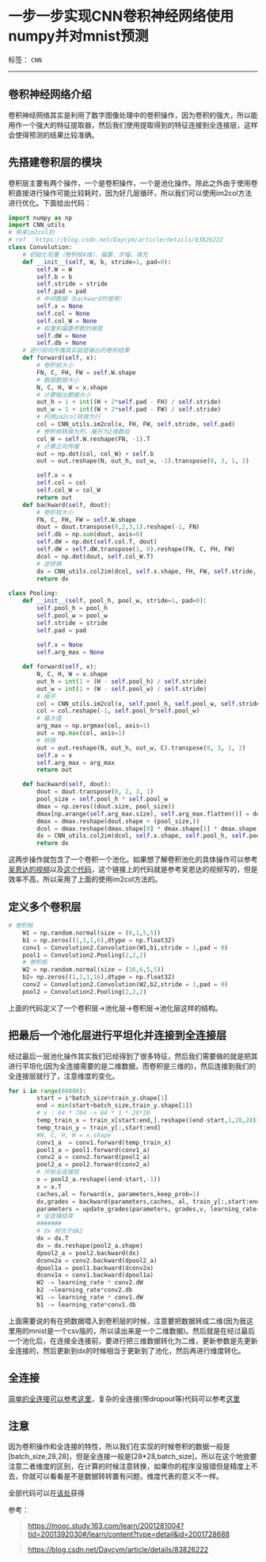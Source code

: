 ﻿# 一步一步实现CNN卷积神经网络使用numpy并对mnist预测

标签： `CNN` 

---  

## 卷积神经网络介绍  

卷积神经网络其实是利用了数字图像处理中的卷积操作，因为卷积的强大，所以能用作一个强大的特征提取器，然后我们使用提取得到的特征连接到全连接层，这样会使得预测的结果比较准确。  

## 先搭建卷积层的模块  

卷积层主要有两个操作，一个是卷积操作，一个是池化操作。除此之外由于使用卷积直接进行操作可能比较耗时，因为好几层循环，所以我们可以使用im2col方法进行优化。下面给出代码：  

```python 
import numpy as np
import CNN_utils
# 带来im2col的
# ref ：https://blog.csdn.net/Daycym/article/details/83826222
class Convolution:
    # 初始化权重（卷积核4维）、偏置、步幅、填充
    def __init__(self, W, b, stride=1, pad=0):
        self.W = W
        self.b = b
        self.stride = stride
        self.pad = pad
        # 中间数据（backward时使用）
        self.x = None   
        self.col = None
        self.col_W = None
        # 权重和偏置参数的梯度
        self.dW = None
        self.db = None
    # 进行前向传播其实就是输出的卷积结果
    def forward(self, x):
        # 卷积核大小
        FN, C, FH, FW = self.W.shape
        # 数据数据大小
        N, C, H, W = x.shape
        # 计算输出数据大小
        out_h = 1 + int((H + 2*self.pad - FH) / self.stride)
        out_w = 1 + int((W + 2*self.pad - FW) / self.stride)
        # 利用im2col转换为行
        col = CNN_utils.im2col(x, FH, FW, self.stride, self.pad)
        # 卷积核转换为列，展开为2维数组
        col_W = self.W.reshape(FN, -1).T
        # 计算正向传播
        out = np.dot(col, col_W) + self.b
        out = out.reshape(N, out_h, out_w, -1).transpose(0, 3, 1, 2)

        self.x = x
        self.col = col
        self.col_W = col_W
        return out
    def backward(self, dout):
        # 卷积核大小
        FN, C, FH, FW = self.W.shape
        dout = dout.transpose(0,2,3,1).reshape(-1, FN)
        self.db = np.sum(dout, axis=0)
        self.dW = np.dot(self.col.T, dout)
        self.dW = self.dW.transpose(1, 0).reshape(FN, C, FH, FW)
        dcol = np.dot(dout, self.col_W.T)
        # 逆转换
        dx = CNN_utils.col2im(dcol, self.x.shape, FH, FW, self.stride, self.pad)
        return dx
    
class Pooling:
    def __init__(self, pool_h, pool_w, stride=1, pad=0):
        self.pool_h = pool_h
        self.pool_w = pool_w
        self.stride = stride
        self.pad = pad
        
        self.x = None
        self.arg_max = None

    def forward(self, x):
        N, C, H, W = x.shape
        out_h = int(1 + (H - self.pool_h) / self.stride)
        out_w = int(1 + (W - self.pool_w) / self.stride)
        # 展开
        col = CNN_utils.im2col(x, self.pool_h, self.pool_w, self.stride, self.pad)
        col = col.reshape(-1, self.pool_h*self.pool_w)
        # 最大值
        arg_max = np.argmax(col, axis=1)
        out = np.max(col, axis=1)
        # 转换
        out = out.reshape(N, out_h, out_w, C).transpose(0, 3, 1, 2)
        self.x = x
        self.arg_max = arg_max
        return out

    def backward(self, dout):
        dout = dout.transpose(0, 2, 3, 1)
        pool_size = self.pool_h * self.pool_w
        dmax = np.zeros((dout.size, pool_size))
        dmax[np.arange(self.arg_max.size), self.arg_max.flatten()] = dout.flatten()
        dmax = dmax.reshape(dout.shape + (pool_size,)) 
        dcol = dmax.reshape(dmax.shape[0] * dmax.shape[1] * dmax.shape[2], -1)
        dx = CNN_utils.col2im(dcol, self.x.shape, self.pool_h, self.pool_w, self.stride, self.pad)
        return dx

```  

这两步操作就包含了一个卷积一个池化。如果想了解卷积池化的具体操作可以参考[吴恩达的视频][1]以及[这个代码][2]，这个链接上的代码就是参考吴恩达的视频写的，但是效率不高，所以采用了上面的使用im2col方法的。  

## 定义多个卷积层  

```python  
# 卷积核
    W1 = np.random.normal(size = (6,1,5,5))
    b1 = np.zeros((1,1,1,6),dtype = np.float32)
    conv1 = Convolution2.Convolution(W1,b1,stride = 1,pad = 0)
    pool1 = Convolution2.Pooling(2,2,2)
    # 卷积核
    W2 = np.random.normal(size = (16,6,5,5))
    b2= np.zeros((1,1,1,16),dtype = np.float32)
    conv2 = Convolution2.Convolution(W2,b2,stride = 1,pad = 0)
    pool2 = Convolution2.Pooling(2,2,2)
```  

上面的代码定义了一个卷积层->池化层->卷积层->池化层这样的结构。  

## 把最后一个池化层进行平坦化并连接到全连接层  

经过最后一层池化操作其实我们已经得到了很多特征，然后我们需要做的就是把其进行平坦化(因为全连接需要的是二维数据，而卷积是三维的)，然后连接到我们的全连接层就行了，注意维度的变化。  

```python 
for i in range(60000):
        start = i*batch_size%train_y.shape[1]
        end = min(start+batch_size,train_y.shape[1])
        # x : 64 * 784 -> 64 * 1 * 28*28
        temp_train_x = train_x[start:end,].reshape((end-start,1,28,28))
        temp_train_y = train_y[:,start:end]
        #N, C, H, W = x.shape
        conv1_a  = conv1.forward(temp_train_x)
        pool1_a = pool1.forward(conv1_a)
        conv2_a = conv2.forward(pool1_a)
        pool2_a = pool2.forward(conv2_a)
        # 开始全连接层
        x = pool2_a.reshape((end-start,-1))
        x = x.T
        caches,al = forward(x, parameters,keep_prob=1)
        dx,grades = backward(parameters,caches, al, train_y[:,start:end])
        parameters = update_grades(parameters, grades,v, learning_rate= learning_rate)
        # 全连接结束
        #######
        # dx 相当于dA2
        dx = dx.T
        dx = dx.reshape(pool2_a.shape)
        dpool2_a = pool2.backward(dx)
        dconv2a = conv2.backward(dpool2_a)
        dpool1a = pool1.backward(dconv2a)
        dconv1a = conv1.backward(dpool1a)
        W2 -= learning_rate * conv2.dW
        b2 -=learning_rate*conv2.db
        W1 -= learning_rate * conv1.dW
        b1 -= learning_rate*conv1.db
```
上面需要说的有在把数据喂入到卷积层的时候，注意要把数据转成二维(因为我这里用的mnist是一个csv版的，所以读出来是一个二维数据)。然后就是在经过最后一个池化后，在连接全连接前，要进行把三维数据转化为二维，更新参数是先更新全连接的，然后更新到dx的时候相当于更新到了池化，然后再进行维度转化。  

## 全连接  
[简单的全连接可以参考这里][3]，复杂的全连接(带dropout等)代码可以参考[这里][4]

## 注意   
因为卷积操作和全连接的特性，所以我们在实现的时候卷积的数据一般是[batch_size,28,28]，但是全连接一般是[28*28,batch_size]，所以在这个地放要注意二者维度的区别，在计算的时候注意转换，如果你的程序没报错但是精度上不去，你就可以看看是不是数据转转置有问题，维度代表的意义不一样。  

全部代码可以在[该处][5]获得


  
参考：  

>  https://mooc.study.163.com/learn/2001281004?tid=2001392030#/learn/content?type=detail&id=2001728688

> https://blog.csdn.net/Daycym/article/details/83826222  

>


  [1]: https://mooc.study.163.com/learn/2001281004?tid=2001392030#/learn/content?type=detail&id=2001728688
  [2]: https://github.com/coderwangson/CNN/blob/master/Convolution.py
  [3]: https://blog.csdn.net/qq_28888837/article/details/84296673
  [4]: https://github.com/coderwangson/NN
  [5]: https://github.com/coderwangson/CNN
